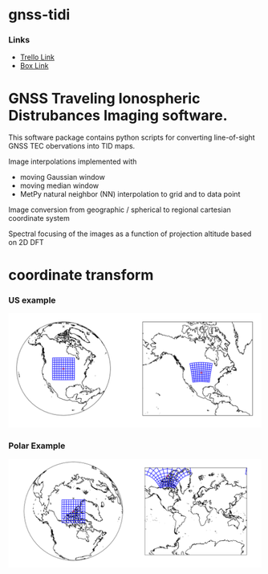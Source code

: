 # gnss-tidi

### Links
- [Trello Link](https://trello.com/b/Yy8y614c/onr24-tid)
- [Box Link](https://jhuapl.app.box.com/folder/247818918892)

# GNSS Traveling Ionospheric Distrubances Imaging software.
This software package contains python scripts for converting line-of-sight GNSS TEC obervations into TID maps.

Image interpolations implemented with
- moving Gaussian window
- moving median window
- MetPy natural neighbor (NN) interpolation to grid and to data point

Image conversion from geographic / spherical to regional cartesian coordinate system

Spectral focusing of the images as a function of projection altitude based on 2D DFT


# coordinate transform

### US example
![Alt text](image.png)

### Polar Example
![Alt text](image-1.png)
